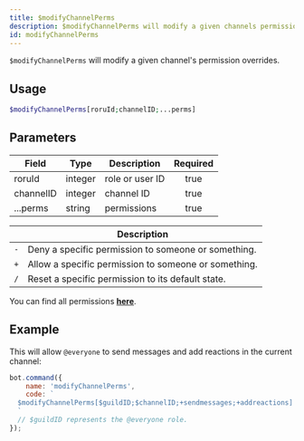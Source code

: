 ```yaml
---
title: $modifyChannelPerms
description: $modifyChannelPerms will modify a given channels permission overrides.
id: modifyChannelPerms
---
```


`$modifyChannelPerms` will modify a given channel's permission overrides.

## Usage

```php
$modifyChannelPerms[roruId;channelID;...perms]
```

## Parameters 


| Field     | Type    | Description     | Required |
|-----------|---------|-----------------|:--------:|
| roruId    | integer | role or user ID |   true   |
| channelID | integer | channel ID      |   true   |
| ...perms  | string  | permissions     |   true   |

|     | Description                                          |
|-----|------------------------------------------------------|
| `-` | Deny a specific permission to someone or something.  |
| `+` | Allow a specific permission to someone or something. |
| `/` | Reset a specific permission to its default state.    |

You can find all permissions __[here](../../guides/9permissionsintents.md)__.

## Example

This will allow `@everyone` to send messages and add reactions in the current channel:

```javascript
bot.command({
    name: 'modifyChannelPerms',
    code: `
  $modifyChannelPerms[$guildID;$channelID;+sendmessages;+addreactions]
  `
  // $guildID represents the @everyone role.
});
```